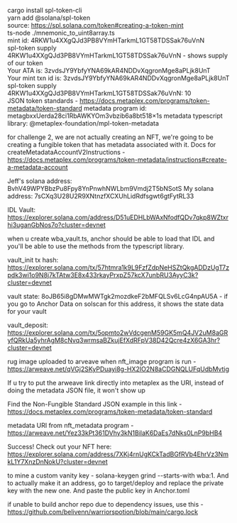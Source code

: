 cargo install spl-token-cli  
yarn add @solana/spl-token  
source: https://spl.solana.com/token#creating-a-token-mint  
ts-node ./mnemonic_to_uint8array.ts  
mint id: 4RKW1u4XXgQJd3PB8VYmHTarkmL1GT58TDSSak76uVnN  
spl-token supply 4RKW1u4XXgQJd3PB8VYmHTarkmL1GT58TDSSak76uVnN - shows supply of our token  
Your ATA is: 3zvdsJY9YbfyYNA69kAR4NDDvXqgronMge8aPLjk8UnT  
Your mint txn id is: 3zvdsJY9YbfyYNA69kAR4NDDvXqgronMge8aPLjk8UnT  
spl-token supply 4RKW1u4XXgQJd3PB8VYmHTarkmL1GT58TDSSak76uVnN: 10  
JSON token standards - https://docs.metaplex.com/programs/token-metadata/token-standard
metadata program id: metagbxxUerda28ci1RbAWKYOm3vbzib6a8bt518×1s
metadata typescript library: @metaplex-foundation/mpl-token-metadata

for challenge 2, we are not actually creating an NFT, we're going to be creating a fungible token that has metadata associated with it.
Docs for createMetadataAccountV2Instructions - https://docs.metaplex.com/programs/token-metadata/instructions#create-a-metadata-account

Jeff's solana address: BvhV49WPYBbzPu8Fpy8YnPnwhNWLbm9Vmdj2T5bNSotS
My solana address: 7sCXq3U28U2R9XNtnzfXCXUhLidRdfsgwt6gtFytRL33

IDL Vault: https://explorer.solana.com/address/D51uEDHLbWAxNfodfQDv7qkp8WZtxrhi3uganGbNos7o?cluster=devnet

when u create wba_vault.ts, anchor should be able to load that IDL and you'll be able to use the methods from the typescript library.

vault_init tx hash: https://explorer.solana.com/tx/57htmra1k9L9FzfZdpNeHSZtQkgADDzUgT7zpdk3wi1o9N8j7kTAtw3E8x433rkayPrxpZ57kcX7unbRU3AyyC3k?cluster=devnet

vault state: 8oJB65i8gDMwMWTgk2mozdkeF2bMFQLSv6LcG4npAU5A - if you go to Anchor Data on solscan for this address, it shows the state data for your vault

vault_deposit: https://explorer.solana.com/tx/5opmto2wVdcgenM59GK5mQ4JV2uM8aGRyfQRkUa5yhrAgM8cNvq3wrmsaBZkujEfXdRFpV38D42Qcre4zX6GA3hr?cluster=devnet

rug image uploaded to arveave when nft_image program is run - https://arweave.net/qVGj2SKyPDuayi8g-HX2IO2N8aCDGNQLUFqUdbMvtig

If u try to put the arweave link directly into metaplex as the URI, instead of doing the metadata JSON file, it won't show up

Find the Non-Fungible Standard JSON example in this link - https://docs.metaplex.com/programs/token-metadata/token-standard

metadata URI from nft_metadata program - https://arweave.net/Yez33kPt361DVhy3kN1BilaK6DaEs7dNks0LnP9bHB4

Success! Check out your NFT here:
https://explorer.solana.com/address/7XKj4rnUgKCkTadBGfRVb4EhrVz3NmkL1Y7XnzDnNokU?cluster=devnet

to mine a custom vanity key - solana-keygen grind --starts-with wba:1. And to actually make it an address, go to target/deploy and replace the private key with the new one. And paste the public key in Anchor.toml

if unable to build anchor repo due to dependency issues, use this - https://github.com/belivenn/warriorspotion/blob/main/cargo.lock